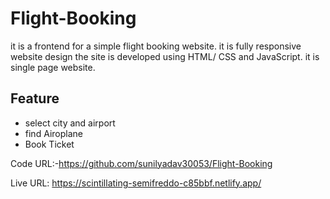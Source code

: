 # Flight-Booking

it is a frontend for a simple flight booking website. it is fully responsive website design the site is developed using HTML/ CSS and JavaScript. it is single page website.

## Feature 
  * select city and airport 
  * find Airoplane
  * Book Ticket
  
  Code URL:-https://github.com/sunilyadav30053/Flight-Booking
  
  
  Live URL: https://scintillating-semifreddo-c85bbf.netlify.app/
  
